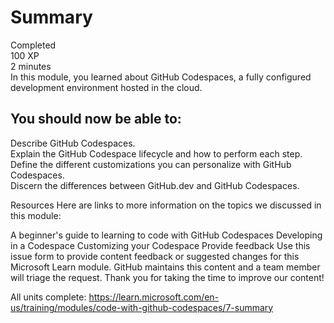 # Summary
Completed  
100 XP  
2 minutes  
In this module, you learned about GitHub Codespaces, a fully configured development environment hosted in the cloud.

## You should now be able to:

Describe GitHub Codespaces.  
Explain the GitHub Codespace lifecycle and how to perform each step.  
Define the different customizations you can personalize with GitHub Codespaces.  
Discern the differences between GitHub.dev and GitHub Codespaces.  

Resources
Here are links to more information on the topics we discussed in this module:

A beginner's guide to learning to code with GitHub Codespaces
Developing in a Codespace
Customizing your Codespace
Provide feedback
Use this issue form to provide content feedback or suggested changes for this Microsoft Learn module. GitHub maintains this content and a team member will triage the request. Thank you for taking the time to improve our content!

All units complete: https://learn.microsoft.com/en-us/training/modules/code-with-github-codespaces/7-summary
